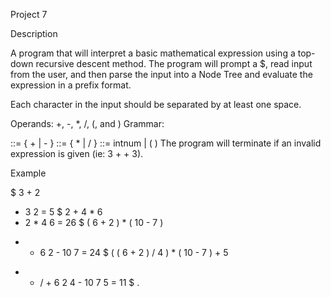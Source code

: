 Project 7

Description

A program that will interpret a basic mathematical expression using a top-down recursive descent method. The program will prompt a $, read input from the user, and then parse the input into a Node Tree and evaluate the expression in a prefix format.

Each character in the input should be separated by at least one space.

Operands: +, -, *, /, (, and )
Grammar:

<expr> ::= <term> { + <term> | - <term> }
<term> ::= <factor> { * <factor> | / <factor> }
<factor> ::= intnum | ( <expr> )
The program will terminate if an invalid expression is given (ie: 3 + + 3).

Example

$ 3 + 2
  + 3 2 = 5
$ 2 + 4 * 6
  + 2 * 4 6 = 26
$ ( 6 + 2 ) * ( 10 - 7 )
  * + 6 2 - 10 7 = 24
$ ( ( 6 + 2 ) / 4 ) * ( 10 - 7 ) + 5
  + * / + 6 2 4 - 10 7 5 = 11
$ .
